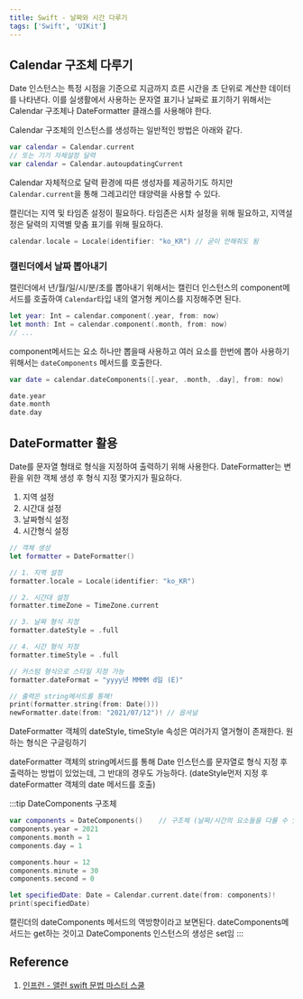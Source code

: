 ```yaml
---
title: Swift - 날짜와 시간 다루기
tags: ['Swift', 'UIKit']
---
```


## Calendar 구조체 다루기

Date 인스턴스는 특정 시점을 기준으로 지금까지 흐른 시간을 초 단위로 계산한 데이터를 나타낸다. 이를 실생활에서 사용하는 문자열 표기나 날짜로 표기하기 위해서는 Calendar 구조체나 DateFormatter 클래스를 사용해야 한다.

Calendar 구조체의 인스턴스를 생성하는 일반적인 방법은 아래와 같다.

```swift
var calendar = Calendar.current
// 또는 기기 자체설정 달력
var calendar = Calendar.autoupdatingCurrent
```

Calendar 자체적으로 달력 환경에 따른 생성자를 제공하기도 하지만 `Calendar.current`을 통해 그레고리안 태양력을 사용할 수 있다.

캘린더는 지역 및 타임존 설정이 필요하다. 타임존은 시차 설정을 위해 필요하고, 지역설정은 달력의 지역별 맞춤 표기를 위해 필요하다.

```swift
calendar.locale = Locale(identifier: "ko_KR") // 굳이 안해줘도 됨
```

### 캘린더에서 날짜 뽑아내기

캘린더에서 년/월/일/시/분/초를 뽑아내기 위해서는 캘린더 인스턴스의 component메서드를 호출하여 `Calendar`타입 내의 열거형 케이스를 지정해주면 된다.

```swift
let year: Int = calendar.component(.year, from: now)
let month: Int = calendar.component(.month, from: now)
// ...
```

component메서드는 요소 하나만 뽑을때 사용하고 여러 요소를 한번에 뽑아 사용하기 위해서는 `dateComponents` 메서드를 호출한다.

```swift
var date = calendar.dateComponents([.year, .month, .day], from: now)

date.year
date.month
date.day
```

## DateFormatter 활용

Date를 문자열 형태로 형식을 지정하여 출력하기 위해 사용한다. DateFormatter는 변환을 위한 객체 생성 후 형식 지정 몇가지가 필요하다.

1. 지역 설정
2. 시간대 설정
3. 날짜형식 설정
4. 시간형식 설정

```swift
// 객체 생성
let formatter = DateFormatter()

// 1. 지역 설정
formatter.locale = Locale(identifier: "ko_KR")

// 2. 시간대 설정
formatter.timeZone = TimeZone.current

// 3. 날짜 형식 지정
formatter.dateStyle = .full

// 4. 시간 형식 지정
formatter.timeStyle = .full

// 커스텀 형식으로 스타일 지정 가능
formatter.dateFormat = "yyyy년 MMMM d일 (E)"

// 출력은 string메서드를 통해!
print(formatter.string(from: Date()))
newFormatter.date(from: "2021/07/12")! // 옵셔널
```

DateFormatter 객체의 dateStyle, timeStyle 속성은 여러가지 열거형이 존재한다. 원하는 형식은 구글링하기

dateFormatter 객체의 string메서드를 통해 Date 인스턴스를 문자열로 형식 지정 후 출력하는 방법이 있었는데, 그 반대의 경우도 가능하다. (dateStyle먼저 지정 후 dateFormatter 객체의 date 메서드를 호출)

:::tip DateComponents 구조체

```swift
var components = DateComponents()    // 구조체 (날짜/시간의 요소들을 다룰 수 있는)
components.year = 2021
components.month = 1
components.day = 1

components.hour = 12
components.minute = 30
components.second = 0

let specifiedDate: Date = Calendar.current.date(from: components)!
print(specifiedDate)
```

캘린더의 dateComponents 메서드의 역방향이라고 보면된다. dateComponents메서드는 get하는 것이고 DateComponents 인스턴스의 생성은 set임
:::

## Reference

1. [인프런 - 앨런 swift 문법 마스터 스쿨](https://www.inflearn.com/course/%EC%8A%A4%EC%9C%84%ED%94%84%ED%8A%B8-%EB%AC%B8%EB%B2%95-%EB%A7%88%EC%8A%A4%ED%84%B0-%EC%8A%A4%EC%BF%A8/dashboard)
